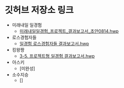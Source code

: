 
# 깃허브 저장소 링크 

- 미래내일 일경험
  - [미래내일일경험_프로젝트_결과보고서_초안0814.hwp](https://github.com/hann0424/FutureTomorrowExperience_ROS2/blob/main/%5B%EB%AF%B8%EB%9E%98%EB%82%B4%EC%9D%BC%EC%B2%AD%EB%85%84%ED%8C%80%5D%EB%AF%B8%EB%9E%98%EB%82%B4%EC%9D%BC%EC%9D%BC%EA%B2%BD%ED%97%98_%ED%94%84%EB%A1%9C%EC%A0%9D%ED%8A%B8_%EA%B2%B0%EA%B3%BC%EB%B3%B4%EA%B3%A0%EC%84%9C_%EC%B4%88%EC%95%880814.hwp)
- 로스경험자들
  - [일경험 로스경험자들 결과보고서.hwp](https://github.com/seung-94/Academy_ROS2/blob/main/00.%EA%B2%B0%EA%B3%BC%EB%B3%B4%EA%B3%A0%EC%84%9C/%EC%9D%BC%EA%B2%BD%ED%97%98%20%EB%A1%9C%EC%8A%A4%EA%B2%BD%ED%97%98%EC%9E%90%EB%93%A4%20%EA%B2%B0%EA%B3%BC%EB%B3%B4%EA%B3%A0%EC%84%9C.hwp)
- 킹왕짱
  - [3-5. 프로젝트형 일경험 결과보고서.hwp](https://github.com/top-to-toe/KDTA_ROS2/blob/main/3-5.%20%ED%94%84%EB%A1%9C%EC%A0%9D%ED%8A%B8%ED%98%95%20%EC%9D%BC%EA%B2%BD%ED%97%98%20%EA%B2%B0%EA%B3%BC%EB%B3%B4%EA%B3%A0%EC%84%9C.hwp)
- 아스키
  - [미완성]
- 소수지승
  - []